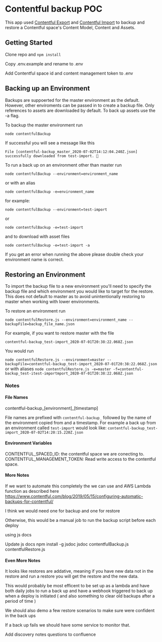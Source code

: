 # Contentful backup POC

This app used [Contentful Export](https://github.com/contentful/contentful-export) and [Contentful Import](https://github.com/contentful/contentful-import) to backup and restore a Contentful space's Content Model, Content and Assets.

## Getting Started

Clone repo and `npm install`

Copy .env.example and rename to .env

Add Contentful space id and content management token to .env

## Backing up an Environment

Backups are suppoerted for the master environment as the default. However, other enviroments can be passed in to create a backup file. Only references to assets are downloaded by default. To back up assets use the -a flag.

To backup the master environment
run

`node contentfulBackup`

If successful you will see a message like this

```File [contentful-backup_master_2020-07-02T14:12:04.240Z.json] successfully downloaded from test-import. 🚀```

To run a back up on an environment other than master run

`node contentfulBackup --environment=environment_name`

or with an alias

`node contentfulBackup -e=environment_name`

for example:

`node contentfulBackup --environment=test-import`

or

`node contentfulBackup -e=test-import`

and to download with asset files

`node contentfulBackup -e=test-import -a`

If you get an error when running the above please double check your environment name is correct.

## Restoring an Environment

To import the backup file to a new environment you'll need to specify the backup file and which environment you would like to target for the restore. This does not default to master as to avoid unintentionally restoring to master when working with lower environments.

To restore an environment
run

`node contentfulRestore.js --environment=environment_name --backupFile=backup_file_name.json`

For example, if you want to restore master with the file 

`contentful-backup_test-import_2020-07-01T20:38:22.068Z.json`

You would run

`node contentfulRestore.js --environment=master --backupFile=contentful-backup_test-import_2020-07-01T20:38:22.068Z.json`
or with aliases
`node contentfulRestore.js -e=master -f=contentful-backup_test-itest-importmport_2020-07-01T20:38:22.068Z.json`

### Notes

#### File Names

contentful-backup\_[environment]\_[timestamp]

File names are prefixed with `contentful-backup_` followed by the name of the environment copied from and a timestamp.
For example a back up from an environment called `test-import` would look like:
`contentful-backup_test-import_2020-07-02T14:20:15.220Z.json`

#### Environment Variables

CONTENTFUL\_SPACED\_ID:  the contentful space we are conecting to.
CONTENTFUL\_MANAGEMENT\_TOKEN: Read write access to the contentful space.

#### More Notes

If we want to automate this completely the we can use and AWS Lambda function as described here
https://www.contentful.com/blog/2019/05/15/configuring-automatic-backups-for-contentful/

I think we would need one for backup and one for restore

Otherwise, this would be a manual job to run the backup script before each deploy

using js docs

Update js docs
npm install -g jsdoc
jsdoc contentfulBackup.js  contentfulRestore.js

#### Even More Notes

It looks like restores are addative, meaning if you have new data not in the restore and run a restore you will get the restore and the new data.

This would probably be most efficent to be set up as a lambda and have both daily jobs to run a back up and have a webhook triggered to back up when a deploy is initiated ( and also something to clear old backups after a period of time )

We should also demo a few restore scenarios to make sure were confident in the back ups

If a back up fails we should have some service to monitor that.

Add discovery notes questions to confluence

